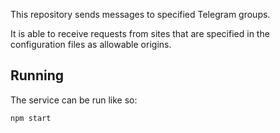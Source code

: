 This repository sends messages to specified Telegram groups.

It is able to receive requests from sites that are specified in the
configuration files as allowable origins.

## Running

The service can be run like so:

```bash
npm start
```


